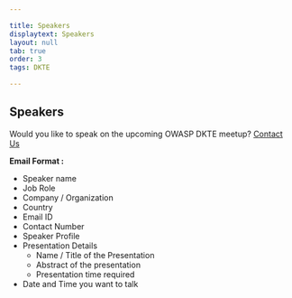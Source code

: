 ```yaml
---

title: Speakers
displaytext: Speakers
layout: null
tab: true
order: 3
tags: DKTE

---
```


## Speakers

Would you like to speak on the upcoming OWASP DKTE meetup? [Contact Us](mailto:owasp@dkte.ac.in)

**Email Format :**

- Speaker name
- Job Role
- Company / Organization
- Country
- Email ID
- Contact Number
- Speaker Profile
- Presentation Details
    - Name / Title of the Presentation
    - Abstract of the presentation
    - Presentation time required
- Date and Time you want to talk
